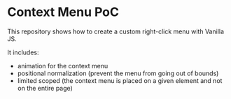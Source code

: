 # Context Menu PoC

This repository shows how to create a custom right-click menu with Vanilla JS.

It includes:

- animation for the context menu
- positional normalization (prevent the menu from going out of bounds)
- limited scoped (the context menu is placed on a given element and not on the entire page)
